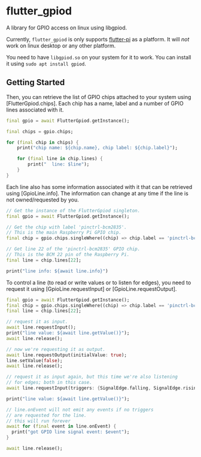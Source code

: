 # flutter_gpiod

A library for GPIO access on linux using libgpiod.

Currently, `flutter_gpiod` is only supports [flutter-pi](https://github.com/ardera/flutter-pi) as a platform.
It will _not_ work on linux desktop or any other platform.

You need to have `libgpiod.so` on your system for it to work.
You can install it using `sudo apt install gpiod`.


## Getting Started

Then, you can retrieve the list of GPIO chips attached to
your system using [FlutterGpiod.chips]. Each chip has a name,
label and a number of GPIO lines associated with it.
```dart
final gpio = await FlutterGpiod.getInstance();

final chips = gpio.chips;

for (final chip in chips) {
    print("chip name: ${chip.name}, chip label: ${chip.label}");

    for (final line in chip.lines) {
        print("  line: $line");
    }
}
```

Each line also has some information associated with it that can be
retrieved using [GpioLine.info].
The information can change at any time if the line is not owned/requested by you.
```dart
// Get the instance of the FlutterGpiod singleton.
final gpio = await FlutterGpiod.getInstance();

// Get the chip with label 'pinctrl-bcm2835'.
// This is the main Raspberry Pi GPIO chip.
final chip = gpio.chips.singleWhere((chip) => chip.label == 'pinctrl-bcm2835');

// Get line 22 of the 'pinctrl-bcm2835' GPIO chip.
// This is the BCM 22 pin of the Raspberry Pi.
final line = chip.lines[22];

print("line info: ${await line.info}")
```

To control a line (to read or write values or to listen for edges),
you need to request it using [GpioLine.requestInput] or [GpioLine.requestOutput].
```dart
final gpio = await FlutterGpiod.getInstance();
final chip = gpio.chips.singleWhere((chip) => chip.label == 'pinctrl-bcm2835');
final line = chip.lines[22];

// request it as input.
await line.requestInput();
print("line value: ${await line.getValue()}");
await line.release();

// now we're requesting it as output.
await line.requestOutput(initialValue: true);
line.setValue(false);
await line.release();

// request it as input again, but this time we're also listening
// for edges; both in this case.
await line.requestInput(triggers: {SignalEdge.falling, SignalEdge.rising});

print("line value: ${await line.getValue()}");

// line.onEvent will not emit any events if no triggers
// are requested for the line.
// this will run forever
await for (final event in line.onEvent) {
  print("got GPIO line signal event: $event");
}

await line.release();
```
